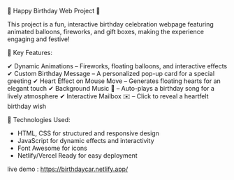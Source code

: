 🎂 Happy Birthday Web Project 🎉

This project is a fun, interactive birthday celebration webpage featuring animated balloons, fireworks, and gift boxes, making the experience engaging and festive!

🚀 Key Features:

✔ Dynamic Animations – Fireworks, floating balloons, and interactive effects
✔ Custom Birthday Message – A personalized pop-up card for a special greeting
✔ Heart Effect on Mouse Move – Generates floating hearts for an elegant touch
✔ Background Music 🎵 – Auto-plays a birthday song for a lively atmosphere
✔ Interactive Mailbox ✉️ – Click to reveal a heartfelt birthday wish

🔧 Technologies Used:

- HTML, CSS for structured and responsive design
- JavaScript for dynamic effects and interactivity
- Font Awesome for icons
- Netlify/Vercel Ready for easy deployment

live demo : https://birthdaycar.netlify.app/
